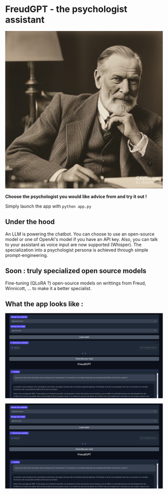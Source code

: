 # FreudGPT - the psychologist assistant 

<p align="center">
  <img src="assets/sd-turbo_Freud.jpeg"  alt="Freud at his desk by stable-diffusion">
</p>

**Choose the psychologist you would like advice from and try it out !**

Simply launch the app with `python app.py`

## Under the hood
An LLM is powering the chatbot. You can choose to use an open-source model or one of OpenAI's model if you have an API key. Also, you can talk to your assistant as voice input are now supported (Whisper).
The specialization into a psychologist persona is achieved through simple prompt-engineering.

## Soon : truly specialized open source models
Fine-tuning (QLoRA ?) open-source models on writtings from Freud, Winnicott, ... to make it a better specialist.


## What the app looks like : 
![Alt app_preview](assets/app_screenshot.png)

<p align="center">
  <img src="assets/app_screenshot.png"  alt="app screenshot">
</p>